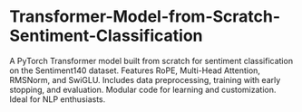 # Transformer-Model-from-Scratch-Sentiment-Classification
A PyTorch Transformer model built from scratch for sentiment classification on the Sentiment140 dataset. Features RoPE, Multi-Head Attention, RMSNorm, and SwiGLU. Includes data preprocessing, training with early stopping, and evaluation. Modular code for learning and customization. Ideal for NLP enthusiasts.
